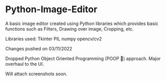 # Python-Image-Editor

A basic image editor created using Python libraries which provides basic functions such as Filters, Drawing over image, Cropping, etc. 

Libraries used: 
Tkinter
PIL
numpy
opencv/cv2

Changes pushed on 03/11/2022

Dropped Python Object Oriented Programming (POOP 💩) approach.
Major overhaul to the UI.

Will attach screenshots soon.
